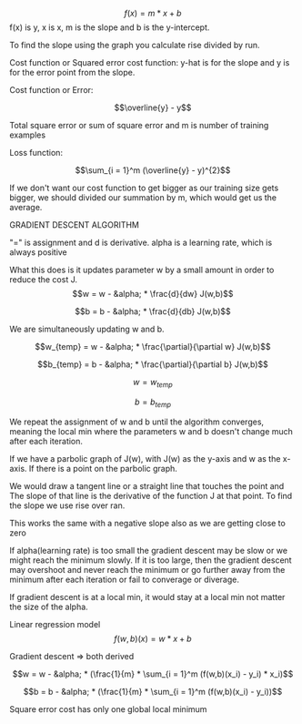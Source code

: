 $$f(x) = m * x + b$$
f(x) is y, x is x, m is the slope and b is the y-intercept.

To find the slope using the graph you calculate rise divided by run.



Cost function or Squared error cost function: 
y-hat is for the slope and y is for the error point from the slope.

Cost function or Error: 

$$\overline{y} - y$$

Total square error or sum of square error and m is number of training examples

Loss function:

$$\sum_{i = 1}^m (\overline{y} - y)^{2}$$

    

If we don't want our cost function to get bigger as our training size gets bigger, we should divided
our summation by m, which would get us the average.



GRADIENT DESCENT ALGORITHM

"=" is assignment and d is derivative.
alpha is a learning rate, which is always positive

What this does is it updates parameter w by a small amount in order to reduce the cost J.
$$w = w - &alpha; * \frac{d}{dw} J(w,b)$$

$$b = b - &alpha; * \frac{d}{db} J(w,b)$$



We are simultaneously updating w and b.

$$w_{temp} = w - &alpha; * \frac{\partial}{\partial w} J(w,b)$$

$$b_{temp} = b - &alpha; * \frac{\partial}{\partial b} J(w,b)$$

$$w = w_{temp}$$

$$b = b_{temp}$$

We repeat the assignment of w and b until the algorithm converges, meaning the local 
min where the parameters w and b doesn't change much after each iteration.


If we have a parbolic graph of J(w), with J(w) as the y-axis and w as the
x-axis. If there is a point on the parbolic graph.

We would draw a tangent line or a straight line that touches the point and
The slope of that line is the derivative of the function J at that point.
To find the slope we use rise over ran.

This works the same with a negative slope also as we are getting close to zero


If alpha(learning rate) is too small the gradient descent may be slow or 
we might reach the minimum slowly. If it is too large, then the gradient 
descent may overshoot and never reach the minimum or go further away from
the minimum after each iteration or fail to converage or diverage.


If gradient descent is at a local min, it would stay at a local min not 
matter the size of the alpha.

Linear regression model 
$$f(w,b)(x) = w * x + b$$

Gradient descent => both derived

$$w = w - &alpha; * (\frac{1}{m} * \sum_{i = 1}^m (f(w,b)(x_i) - y_i) * x_i)$$

$$b = b - &alpha; * (\frac{1}{m}  * \sum_{i = 1}^m (f(w,b)(x_i) - y_i))$$

Square error cost has only one global local minimum



